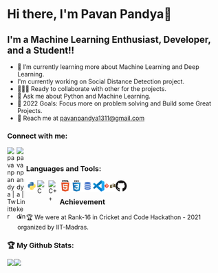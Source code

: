 # Hi there, I'm Pavan Pandya👋

## I'm a Machine Learning Enthusiast, Developer, and a Student!!

- 🧠 I’m currently learning more about Machine Learning and Deep Learning.
- I'm currently working on Social Distance Detection project.
- 🧑‍🤝‍🧑 Ready to collaborate with other for the projects.
- 💬 Ask me about Python and Machine Learning.
- 💯 2022 Goals: Focus more on problem solving and Build some Great Projects.
- 📧 Reach me at [pavanpandya1311@gmail.com](mailto:pavanpandya1311@gmail.com)

### Connect with me:

[<img align="left" alt="pavanpandya | Twitter" width="22px" src="https://cdn.jsdelivr.net/npm/simple-icons@v3/icons/twitter.svg" />][twitter]
[<img align="left" alt="pavanpandya | LinkedIn" width="22px" src="https://cdn.jsdelivr.net/npm/simple-icons@v3/icons/linkedin.svg" />][linkedin]

<br />

### Languages and Tools:

<img align="left" alt="Python" width="26px" src="https://raw.githubusercontent.com/github/explore/80688e429a7d4ef2fca1e82350fe8e3517d3494d/topics/python/python.png" />
<img align="left" alt="C" width="26px" src="https://camo.githubusercontent.com/6cc41155e58a4eebe7353d524da5ebb0de7aaf4fd4ad45fb9a433c8b41d38c16/68747470733a2f2f747365332e6d6d2e62696e672e6e65742f74683f69643d4f49502e7276756a594b4f546d2d2d5654334b545a775633786748614861267069643d417069" />
<img align="left" alt="C++" width="26px" src="https://raw.githubusercontent.com/isocpp/logos/master/cpp_logo.png" />
<img align="left" alt="HTML5" width="26px" src="https://raw.githubusercontent.com/github/explore/80688e429a7d4ef2fca1e82350fe8e3517d3494d/topics/html/html.png" />
<img align="left" alt="CSS3" width="26px" src="https://raw.githubusercontent.com/github/explore/80688e429a7d4ef2fca1e82350fe8e3517d3494d/topics/css/css.png" />
<img align="left" alt="SQL" width="26px" src="https://raw.githubusercontent.com/github/explore/80688e429a7d4ef2fca1e82350fe8e3517d3494d/topics/sql/sql.png" />
<img align="left" alt="Visual Studio Code" width="26px" src="https://raw.githubusercontent.com/github/explore/80688e429a7d4ef2fca1e82350fe8e3517d3494d/topics/visual-studio-code/visual-studio-code.png" />
<img align="left" alt="Git" width="26px" src="https://raw.githubusercontent.com/github/explore/80688e429a7d4ef2fca1e82350fe8e3517d3494d/topics/git/git.png" />
<img align="left" alt="GitHub" width="26px" src="https://raw.githubusercontent.com/github/explore/78df643247d429f6cc873026c0622819ad797942/topics/github/github.png" />

<br />

### Achievement

- 🏆 We were at Rank-16 in Cricket and Code Hackathon - 2021 organized by IIT-Madras.

### :trophy: My Github Stats:

<a href="https://readme-stats-cfgj2cxdy.vercel.app/api?username=pavanpandya&count_private=true&show_icons=true&theme=tokyonight">
  <img  align="left" src="https://readme-stats-cfgj2cxdy.vercel.app/api?username=pavanpandya&count_private=true&show_icons=true&theme=tokyonight" />
</a>
<a href="https://readme-stats-cfgj2cxdy.vercel.app/api/top-langs/?username=pavanpandya&hide=php,scss,ruby&theme=tokyonight">
  <img align="left" src="https://readme-stats-cfgj2cxdy.vercel.app/api/top-langs/?username=pavanpandya&hide=php,scss,ruby&theme=tokyonight" />
</a>
</div>

[twitter]: https://twitter.com/pavanpandya1311
[linkedin]: https://linkedin.com/in/pavanpandya

